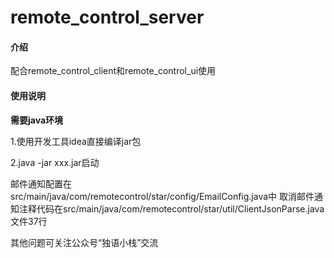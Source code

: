 # remote_control_server

#### 介绍
配合remote_control_client和remote_control_ui使用
#### 使用说明
 **需要java环境** 

1.使用开发工具idea直接编译jar包

2.java -jar xxx.jar启动

邮件通知配置在src/main/java/com/remotecontrol/star/config/EmailConfig.java中
取消邮件通知注释代码在src/main/java/com/remotecontrol/star/util/ClientJsonParse.java文件37行

其他问题可关注公众号“独语小栈”交流
